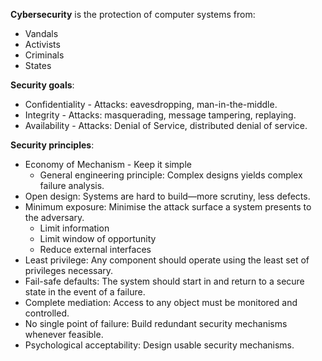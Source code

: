**Cybersecurity** is the protection of computer systems from:
* Vandals
* Activists
* Criminals
* States

**Security goals**:
* Confidentiality - Attacks: eavesdropping, man-in-the-middle.
* Integrity - Attacks: masquerading, message tampering, replaying.
* Availability - Attacks: Denial of Service, distributed denial of service.

**Security principles**:
* Economy of Mechanism - Keep it simple
    * General engineering principle: Complex designs yields complex failure analysis.
* Open design: Systems are hard to build—more scrutiny, less defects.
* Minimum exposure: Minimise the attack surface a system presents to
the adversary.
    * Limit information
    * Limit window of opportunity
    * Reduce external interfaces
* Least privilege: Any component should operate using the least set of privileges necessary.
* Fail-safe defaults: The system should start in and return to a secure state in the event of a failure.
* Complete mediation: Access to any object must be monitored and controlled.
* No single point of failure: Build redundant security mechanisms whenever feasible.
* Psychological acceptability: Design usable security mechanisms.






